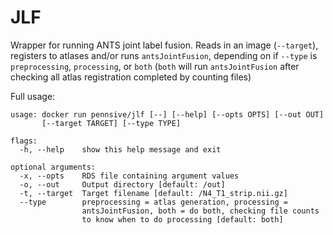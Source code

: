 # JLF
Wrapper for running ANTS joint label fusion. Reads in an image (`--target`), registers to atlases and/or runs `antsJointFusion`, depending on if `--type` is `preprocessing`, `processing`, or `both` (`both` will run `antsJointFusion` after checking all atlas registration completed by counting files)

Full usage:
```
usage: docker run pennsive/jlf [--] [--help] [--opts OPTS] [--out OUT]
       [--target TARGET] [--type TYPE]

flags:
  -h, --help    show this help message and exit

optional arguments:
  -x, --opts    RDS file containing argument values
  -o, --out     Output directory [default: /out]
  -t, --target  Target filename [default: /N4_T1_strip.nii.gz]
  --type        preprocessing = atlas generation, processing =
                antsJointFusion, both = do both, checking file counts
                to know when to do processing [default: both]
```